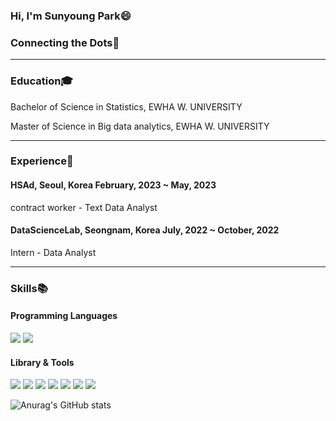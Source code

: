 ### Hi, I'm Sunyoung Park:smile:

### Connecting the Dots:stars:

---
### Education:mortar_board:
Bachelor of Science in Statistics, EWHA W. UNIVERSITY 

Master of Science in Big data analytics, EWHA W. UNIVERSITY

---
### Experience:office:

#### HSAd, Seoul, Korea                              February, 2023 ~ May, 2023
contract worker - Text Data Analyst

#### DataScienceLab, Seongnam, Korea                              July, 2022 ~ October, 2022                           
Intern - Data Analyst

---
### Skills:books:

#### Programming Languages
<img src="https://img.shields.io/badge/R-276DC3?style=for-the-badge&logo=R&logoColor=white"/> <img src="https://img.shields.io/badge/Python-3776AB?style=for-the-badge&logo=Python&logoColor=white"/>

#### Library & Tools
<img src="https://img.shields.io/badge/Keras-D00000?style=for-the-badge&logo=Keras&logoColor=white"/> <img src="https://img.shields.io/badge/TensorFlow-FF6F00?style=for-the-badge&logo=TensorFlow&logoColor=white"/> <img src="https://img.shields.io/badge/PyTorch-EE4C2C?style=for-the-badge&logo=PyTorch&logoColor=white"/> <img src="https://img.shields.io/badge/scikitlearn-F7931E?style=for-the-badge&logo=scikit-learn&logoColor=white"/> <img src="https://img.shields.io/badge/pandas-150458?style=for-the-badge&logo=pandas&logoColor=white"/> <img src="https://img.shields.io/badge/NumPy-013243?style=for-the-badge&logo=NumPy&logoColor=white"/> <img src="https://img.shields.io/badge/Folium-77B829?style=for-the-badge&logo=Folium&logoColor=white"/>


![Anurag's GitHub stats](https://github-readme-stats.vercel.app/api?username=psuny1116&show_icons=true&theme=radical)
